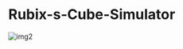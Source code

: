 # Rubix-s-Cube-Simulator

![img2](https://user-images.githubusercontent.com/42989875/113892306-7dddf280-97e3-11eb-8e2b-337c3d60f6b3.png)

